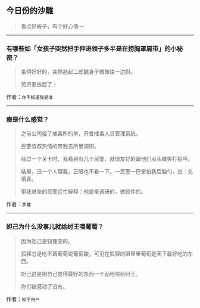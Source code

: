 ## 今日份的沙雕

> 看点好段子，有个好心情～


 
---

### 有哪些如「女孩子突然把手伸进领子多半是在捞胸罩肩带」的小秘密？

> 坐得好好的，突然翘起二郎腿身子微微往一边斜。
> 
> 劳资要放屁了！


作者：`你不知道我是谁`

---

### 瘦是什么感觉？

> 之前公司接了戒毒所的单，开发戒毒人员管理系统。
> 
> 民警叔叔热情的带我去所里调研。
> 
> 经过一个关卡时，我看到有几个民警，就很友好的跟他们点头微笑打招呼。
> 
> 结果，没一个人理我，正眼也不看一下。一民警一巴掌拍我后脑勺，说：先填表。
> 
> 带我进来的民警连忙解释：他是来调研的，做软件的。


作者：`李健`

---

### 妲己为什么没事儿就给纣王喂葡萄？

> 因为妲己是狐狸变的。
> 
> 狐狸总是吃不着葡萄说葡萄酸，可见在狐狸的眼里里葡萄是天下最好吃的东西。
> 
> 妲己这是把自己觉得最好的东西一个劲地喂给纣王。
> 
> 你们被感动了没有。


作者：`知乎用户`